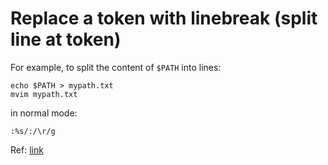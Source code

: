 # Replace a token with linebreak (split line at token)

For example, to split the content of `$PATH` into lines:

```terminal
echo $PATH > mypath.txt
mvim mypath.txt
```

in normal mode:
```
:%s/:/\r/g
```

Ref: [link](https://stackoverflow.com/a/43011315)
